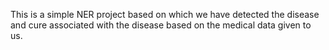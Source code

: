 This is a simple NER project based on which we have detected the disease and cure associated with the disease based on the medical data given to us.
